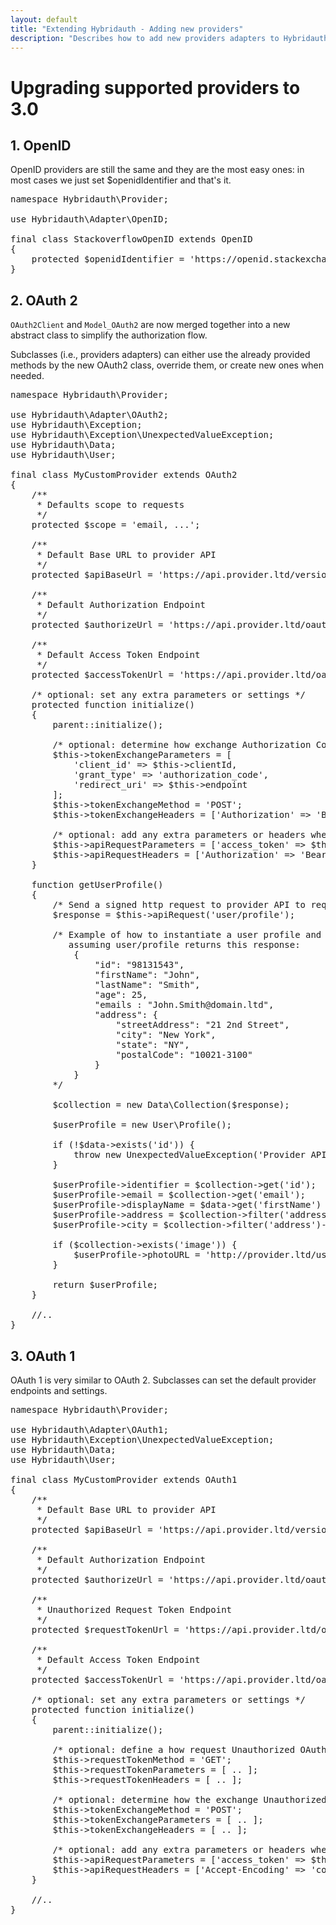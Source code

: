 ```yaml
---
layout: default
title: "Extending Hybridauth - Adding new providers"
description: "Describes how to add new providers adapters to Hybridauth, and how to port them from 2.x."
---
```


Upgrading supported providers to 3.0
====================================

## 1. OpenID

OpenID providers are still the same and they are the most easy ones: in most cases we just set $openidIdentifier and that's it.

<pre>
namespace Hybridauth\Provider;

use Hybridauth\Adapter\OpenID;

final class StackoverflowOpenID extends OpenID
{
    protected $openidIdentifier = 'https://openid.stackexchange.com/';
}
</pre>

## 2. OAuth 2

`OAuth2Client` and `Model_OAuth2` are now merged together into a new abstract class to simplify the authorization flow.

Subclasses (i.e., providers adapters) can either use the already provided methods by the new OAuth2 class, override them,
or create new ones when needed.

<pre>
namespace Hybridauth\Provider;

use Hybridauth\Adapter\OAuth2;
use Hybridauth\Exception;
use Hybridauth\Exception\UnexpectedValueException;
use Hybridauth\Data;
use Hybridauth\User;

final class MyCustomProvider extends OAuth2
{
    /**
     * Defaults scope to requests
     */
    protected $scope = 'email, ...';

    /**
     * Default Base URL to provider API
     */
    protected $apiBaseUrl = 'https://api.provider.ltd/version/';

    /**
     * Default Authorization Endpoint
     */
    protected $authorizeUrl = 'https://api.provider.ltd/oauth/authorize';

    /**
     * Default Access Token Endpoint
     */
    protected $accessTokenUrl = 'https://api.provider.ltd/oauth/access_token';

    /* optional: set any extra parameters or settings */
    protected function initialize()
    {
        parent::initialize();

        /* optional: determine how exchange Authorization Code with an Access Token */
        $this->tokenExchangeParameters = [
            'client_id' => $this->clientId,
            'grant_type' => 'authorization_code',
            'redirect_uri' => $this->endpoint
        ];
        $this->tokenExchangeMethod = 'POST';
        $this->tokenExchangeHeaders = ['Authorization' => 'Basic ' . base64_encode($this->clientId .  ':' . $this->clientSecret)];

        /* optional: add any extra parameters or headers when sending signed requests */
        $this->apiRequestParameters = ['access_token' => $this->token('access_token')];
        $this->apiRequestHeaders = ['Authorization' => 'Bearer ' . $this->token('access_token')];
    } 

    function getUserProfile()
    {
        /* Send a signed http request to provider API to request user's profile */
        $response = $this->apiRequest('user/profile');

        /* Example of how to instantiate a user profile and how to use data collection
           assuming user/profile returns this response:
            {
                "id": "98131543",
                "firstName": "John",
                "lastName": "Smith",
                "age": 25,
                "emails : "John.Smith@domain.ltd",
                "address": {
                    "streetAddress": "21 2nd Street",
                    "city": "New York",
                    "state": "NY",
                    "postalCode": "10021-3100"
                }
            }
        */

        $collection = new Data\Collection($response);

        $userProfile = new User\Profile();

        if (!$data->exists('id')) {
            throw new UnexpectedValueException('Provider API returned an unexpected response.');
        }

        $userProfile->identifier = $collection->get('id');
        $userProfile->email = $collection->get('email');
        $userProfile->displayName = $data->get('firstName') . ' ' . $data->get('lastName') ;
        $userProfile->address = $collection->filter('address')->get('streetAddress');
        $userProfile->city = $collection->filter('address')->get('city');

        if ($collection->exists('image')) {
            $userProfile->photoURL = 'http://provider.ltd/users/' . $collection->get('image');
        }

        return $userProfile;
    }

    //..
}
</pre>

## 3. OAuth 1

OAuth 1 is very similar to OAuth 2. Subclasses can set the default provider endpoints and settings.

<pre>
namespace Hybridauth\Provider;

use Hybridauth\Adapter\OAuth1;
use Hybridauth\Exception\UnexpectedValueException;
use Hybridauth\Data;
use Hybridauth\User;

final class MyCustomProvider extends OAuth1
{
    /**
     * Default Base URL to provider API
     */
    protected $apiBaseUrl = 'https://api.provider.ltd/version/';

    /**
     * Default Authorization Endpoint
     */
    protected $authorizeUrl = 'https://api.provider.ltd/oauth/authorize';

    /**
     * Unauthorized Request Token Endpoint
     */
    protected $requestTokenUrl = 'https://api.provider.ltd/oauth/request_token';

    /**
     * Default Access Token Endpoint
     */
    protected $accessTokenUrl = 'https://api.provider.ltd/oauth/access_token';

    /* optional: set any extra parameters or settings */
    protected function initialize()
    {
        parent::initialize();

        /* optional: define a how request Unauthorized OAuth Token */
        $this->requestTokenMethod = 'GET'; 
        $this->requestTokenParameters = [ .. ];
        $this->requestTokenHeaders = [ .. ]; 

        /* optional: determine how the exchange Unauthorized OAuth Token with an Access Token */
        $this->tokenExchangeMethod = 'POST'; 
        $this->tokenExchangeParameters = [ .. ]; 
        $this->tokenExchangeHeaders = [ .. ];

        /* optional: add any extra parameters or headers when sending signed requests */
        $this->apiRequestParameters = ['access_token' => $this->token('access_token')];
        $this->apiRequestHeaders = ['Accept-Encoding' => 'compress, gzip'];
    }

    //..
}
</pre>
